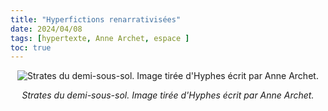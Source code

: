 ```yaml
---
title: "Hyperfictions renarrativisées"
date: 2024/04/08
tags: [hypertexte, Anne Archet, espace ]
toc: true
---
```


<DIV STYLE="text-align:justify">

<DIV STYLE="text-align:center">

![Strates du demi-sous-sol. Image tirée d'*Hyphes* écrit par Anne Archet.](https://hyphes.net/images/thumb/7/79/Carte_du_demi-sous-sol.png/462px-Carte_du_demi-sous-sol.png)

*Strates du demi-sous-sol. Image tirée d'Hyphes écrit par Anne Archet.*